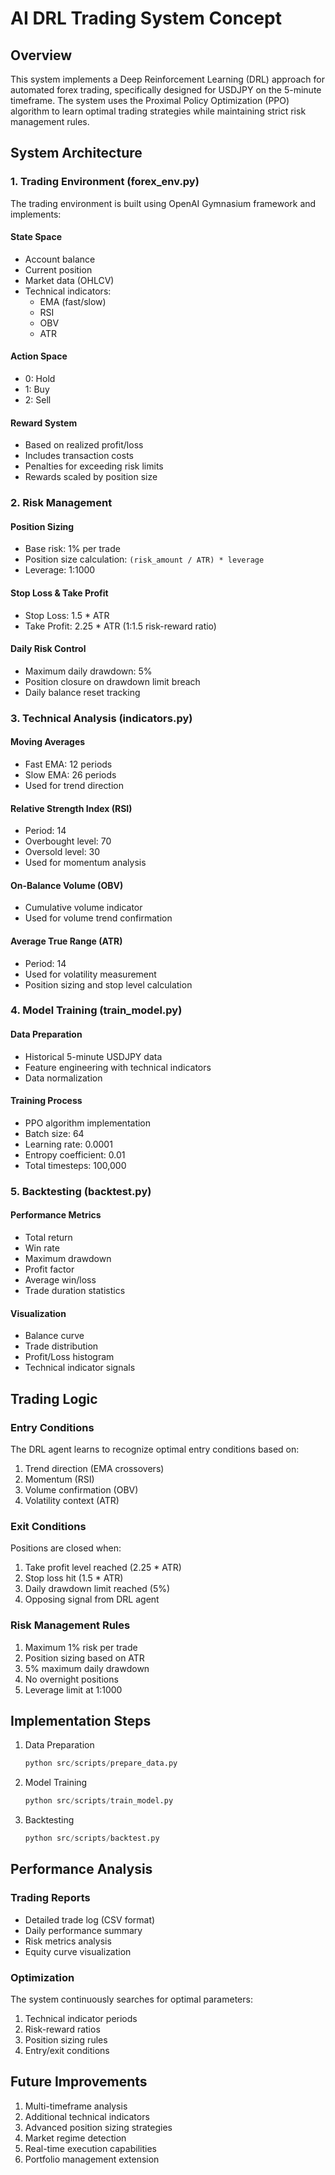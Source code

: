 # AI DRL Trading System Concept

## Overview
This system implements a Deep Reinforcement Learning (DRL) approach for automated forex trading, specifically designed for USDJPY on the 5-minute timeframe. The system uses the Proximal Policy Optimization (PPO) algorithm to learn optimal trading strategies while maintaining strict risk management rules.

## System Architecture

### 1. Trading Environment (forex_env.py)
The trading environment is built using OpenAI Gymnasium framework and implements:

#### State Space
- Account balance
- Current position
- Market data (OHLCV)
- Technical indicators:
  - EMA (fast/slow)
  - RSI
  - OBV
  - ATR

#### Action Space
- 0: Hold
- 1: Buy
- 2: Sell

#### Reward System
- Based on realized profit/loss
- Includes transaction costs
- Penalties for exceeding risk limits
- Rewards scaled by position size

### 2. Risk Management

#### Position Sizing
- Base risk: 1% per trade
- Position size calculation: `(risk_amount / ATR) * leverage`
- Leverage: 1:1000

#### Stop Loss & Take Profit
- Stop Loss: 1.5 * ATR
- Take Profit: 2.25 * ATR (1:1.5 risk-reward ratio)

#### Daily Risk Control
- Maximum daily drawdown: 5%
- Position closure on drawdown limit breach
- Daily balance reset tracking

### 3. Technical Analysis (indicators.py)

#### Moving Averages
- Fast EMA: 12 periods
- Slow EMA: 26 periods
- Used for trend direction

#### Relative Strength Index (RSI)
- Period: 14
- Overbought level: 70
- Oversold level: 30
- Used for momentum analysis

#### On-Balance Volume (OBV)
- Cumulative volume indicator
- Used for volume trend confirmation

#### Average True Range (ATR)
- Period: 14
- Used for volatility measurement
- Position sizing and stop level calculation

### 4. Model Training (train_model.py)

#### Data Preparation
- Historical 5-minute USDJPY data
- Feature engineering with technical indicators
- Data normalization

#### Training Process
- PPO algorithm implementation
- Batch size: 64
- Learning rate: 0.0001
- Entropy coefficient: 0.01
- Total timesteps: 100,000

### 5. Backtesting (backtest.py)

#### Performance Metrics
- Total return
- Win rate
- Maximum drawdown
- Profit factor
- Average win/loss
- Trade duration statistics

#### Visualization
- Balance curve
- Trade distribution
- Profit/Loss histogram
- Technical indicator signals

## Trading Logic

### Entry Conditions
The DRL agent learns to recognize optimal entry conditions based on:
1. Trend direction (EMA crossovers)
2. Momentum (RSI)
3. Volume confirmation (OBV)
4. Volatility context (ATR)

### Exit Conditions
Positions are closed when:
1. Take profit level reached (2.25 * ATR)
2. Stop loss hit (1.5 * ATR)
3. Daily drawdown limit reached (5%)
4. Opposing signal from DRL agent

### Risk Management Rules
1. Maximum 1% risk per trade
2. Position sizing based on ATR
3. 5% maximum daily drawdown
4. No overnight positions
5. Leverage limit at 1:1000

## Implementation Steps

1. Data Preparation
   ```python
   python src/scripts/prepare_data.py
   ```

2. Model Training
   ```python
   python src/scripts/train_model.py
   ```

3. Backtesting
   ```python
   python src/scripts/backtest.py
   ```

## Performance Analysis

### Trading Reports
- Detailed trade log (CSV format)
- Daily performance summary
- Risk metrics analysis
- Equity curve visualization

### Optimization
The system continuously searches for optimal parameters:
1. Technical indicator periods
2. Risk-reward ratios
3. Position sizing rules
4. Entry/exit conditions

## Future Improvements

1. Multi-timeframe analysis
2. Additional technical indicators
3. Advanced position sizing strategies
4. Market regime detection
5. Real-time execution capabilities
6. Portfolio management extension
